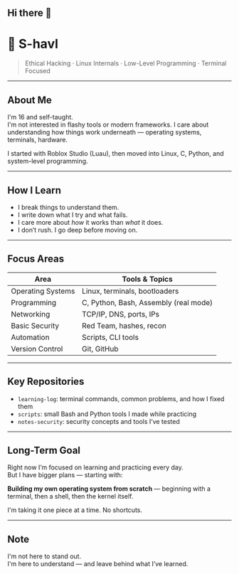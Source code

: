 ## Hi there 👋

# 👾 S-havl

> Ethical Hacking · Linux Internals · Low-Level Programming · Terminal Focused

---

## About Me

I'm 16 and self-taught.  
I'm not interested in flashy tools or modern frameworks. I care about understanding how things work underneath — operating systems, terminals, hardware.

I started with Roblox Studio (Luau), then moved into Linux, C, Python, and system-level programming.

---

## How I Learn

- I break things to understand them.
- I write down what I try and what fails.
- I care more about *how* it works than *what* it does.
- I don’t rush. I go deep before moving on.

---

## Focus Areas

| Area                | Tools & Topics                        |
|---------------------|----------------------------------------|
| Operating Systems   | Linux, terminals, bootloaders          |
| Programming         | C, Python, Bash, Assembly (real mode)  |
| Networking          | TCP/IP, DNS, ports, IPs                |
| Basic Security      | Red Team, hashes, recon                |
| Automation          | Scripts, CLI tools                     |
| Version Control     | Git, GitHub                            |

---

## Key Repositories

- `learning-log`: terminal commands, common problems, and how I fixed them
- `scripts`: small Bash and Python tools I made while practicing
- `notes-security`: security concepts and tools I’ve tested

---

## Long-Term Goal

Right now I’m focused on learning and practicing every day.  
But I have bigger plans — starting with:

**Building my own operating system from scratch** — beginning with a terminal, then a shell, then the kernel itself.

I'm taking it one piece at a time. No shortcuts.

---

## Note

I'm not here to stand out.  
I'm here to understand — and leave behind what I’ve learned.

